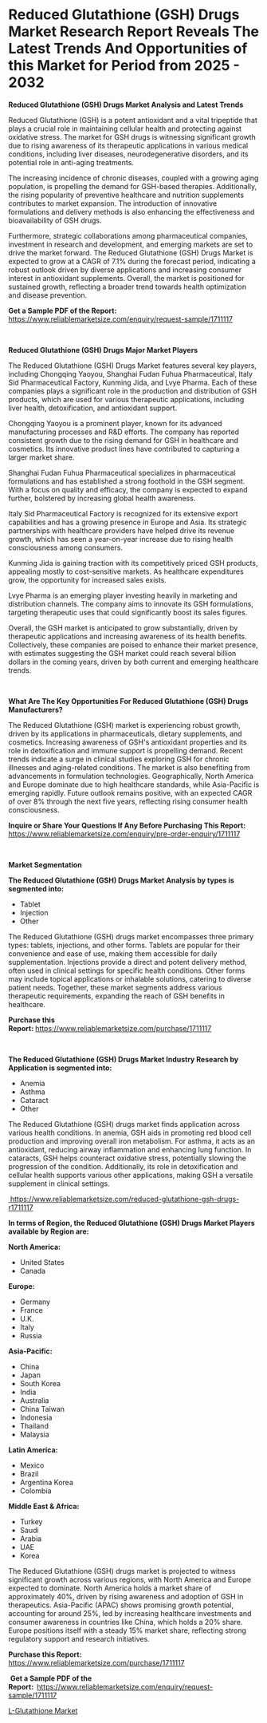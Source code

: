 <p><h1>Reduced Glutathione (GSH) Drugs Market Research Report Reveals The Latest Trends And Opportunities of this Market for Period from 2025 - 2032</h1></p><p><strong>Reduced Glutathione (GSH) Drugs Market Analysis and Latest Trends</strong></p>
<p><p>Reduced Glutathione (GSH) is a potent antioxidant and a vital tripeptide that plays a crucial role in maintaining cellular health and protecting against oxidative stress. The market for GSH drugs is witnessing significant growth due to rising awareness of its therapeutic applications in various medical conditions, including liver diseases, neurodegenerative disorders, and its potential role in anti-aging treatments.</p><p>The increasing incidence of chronic diseases, coupled with a growing aging population, is propelling the demand for GSH-based therapies. Additionally, the rising popularity of preventive healthcare and nutrition supplements contributes to market expansion. The introduction of innovative formulations and delivery methods is also enhancing the effectiveness and bioavailability of GSH drugs.</p><p>Furthermore, strategic collaborations among pharmaceutical companies, investment in research and development, and emerging markets are set to drive the market forward. The Reduced Glutathione (GSH) Drugs Market is expected to grow at a CAGR of 7.1% during the forecast period, indicating a robust outlook driven by diverse applications and increasing consumer interest in antioxidant supplements. Overall, the market is positioned for sustained growth, reflecting a broader trend towards health optimization and disease prevention.</p></p>
<p><strong>Get a Sample PDF of the Report:&nbsp;</strong> <a href="https://www.reliablemarketsize.com/enquiry/request-sample/1711117?utm_campaign=1929&utm_medium=2&utm_source=Github&utm_content=ia&utm_term=10012025&utm_id=reduced-glutathione-gsh-drugs">https://www.reliablemarketsize.com/enquiry/request-sample/1711117</a></p>
<p>&nbsp;</p>
<p><strong>Reduced Glutathione (GSH) Drugs Major Market Players</strong></p>
<p><p>The Reduced Glutathione (GSH) Drugs Market features several key players, including Chongqing Yaoyou, Shanghai Fudan Fuhua Pharmaceutical, Italy Sid Pharmaceutical Factory, Kunming Jida, and Lvye Pharma. Each of these companies plays a significant role in the production and distribution of GSH products, which are used for various therapeutic applications, including liver health, detoxification, and antioxidant support.</p><p>Chongqing Yaoyou is a prominent player, known for its advanced manufacturing processes and R&D efforts. The company has reported consistent growth due to the rising demand for GSH in healthcare and cosmetics. Its innovative product lines have contributed to capturing a larger market share.</p><p>Shanghai Fudan Fuhua Pharmaceutical specializes in pharmaceutical formulations and has established a strong foothold in the GSH segment. With a focus on quality and efficacy, the company is expected to expand further, bolstered by increasing global health awareness.</p><p>Italy Sid Pharmaceutical Factory is recognized for its extensive export capabilities and has a growing presence in Europe and Asia. Its strategic partnerships with healthcare providers have helped drive its revenue growth, which has seen a year-on-year increase due to rising health consciousness among consumers.</p><p>Kunming Jida is gaining traction with its competitively priced GSH products, appealing mostly to cost-sensitive markets. As healthcare expenditures grow, the opportunity for increased sales exists.</p><p>Lvye Pharma is an emerging player investing heavily in marketing and distribution channels. The company aims to innovate its GSH formulations, targeting therapeutic uses that could significantly boost its sales figures.</p><p>Overall, the GSH market is anticipated to grow substantially, driven by therapeutic applications and increasing awareness of its health benefits. Collectively, these companies are poised to enhance their market presence, with estimates suggesting the GSH market could reach several billion dollars in the coming years, driven by both current and emerging healthcare trends.</p></p>
<p>&nbsp;</p>
<p><strong>What Are The Key Opportunities For Reduced Glutathione (GSH) Drugs Manufacturers?</strong></p>
<p><p>The Reduced Glutathione (GSH) market is experiencing robust growth, driven by its applications in pharmaceuticals, dietary supplements, and cosmetics. Increasing awareness of GSH's antioxidant properties and its role in detoxification and immune support is propelling demand. Recent trends indicate a surge in clinical studies exploring GSH for chronic illnesses and aging-related conditions. The market is also benefiting from advancements in formulation technologies. Geographically, North America and Europe dominate due to high healthcare standards, while Asia-Pacific is emerging rapidly. Future outlook remains positive, with an expected CAGR of over 8% through the next five years, reflecting rising consumer health consciousness.</p></p>
<p><strong>Inquire or Share Your Questions If Any Before Purchasing This Report:</strong> <a href="https://www.reliablemarketsize.com/enquiry/pre-order-enquiry/1711117?utm_campaign=1929&utm_medium=2&utm_source=Github&utm_content=ia&utm_term=10012025&utm_id=reduced-glutathione-gsh-drugs">https://www.reliablemarketsize.com/enquiry/pre-order-enquiry/1711117</a></p>
<p>&nbsp;</p>
<p><strong>Market Segmentation</strong></p>
<p><strong>The Reduced Glutathione (GSH) Drugs Market Analysis by types is segmented into:</strong></p>
<p><ul><li>Tablet</li><li>Injection</li><li>Other</li></ul></p>
<p><p>The Reduced Glutathione (GSH) drugs market encompasses three primary types: tablets, injections, and other forms. Tablets are popular for their convenience and ease of use, making them accessible for daily supplementation. Injections provide a direct and potent delivery method, often used in clinical settings for specific health conditions. Other forms may include topical applications or inhalable solutions, catering to diverse patient needs. Together, these market segments address various therapeutic requirements, expanding the reach of GSH benefits in healthcare.</p></p>
<p><strong>Purchase this Report:&nbsp;</strong><a href="https://www.reliablemarketsize.com/purchase/1711117?utm_campaign=1929&utm_medium=2&utm_source=Github&utm_content=ia&utm_term=10012025&utm_id=reduced-glutathione-gsh-drugs">https://www.reliablemarketsize.com/purchase/1711117</a></p>
<p>&nbsp;</p>
<p><strong>The Reduced Glutathione (GSH) Drugs Market Industry Research by Application is segmented into:</strong></p>
<p><ul><li>Anemia</li><li>Asthma</li><li>Cataract</li><li>Other</li></ul></p>
<p><p>The Reduced Glutathione (GSH) drugs market finds application across various health conditions. In anemia, GSH aids in promoting red blood cell production and improving overall iron metabolism. For asthma, it acts as an antioxidant, reducing airway inflammation and enhancing lung function. In cataracts, GSH helps counteract oxidative stress, potentially slowing the progression of the condition. Additionally, its role in detoxification and cellular health supports various other applications, making GSH a versatile supplement in clinical settings.</p></p>
<p><a href="https://www.reliablemarketsize.com/reduced-glutathione-gsh-drugs-r1711117?utm_campaign=1929&utm_medium=2&utm_source=Github&utm_content=ia&utm_term=10012025&utm_id=reduced-glutathione-gsh-drugs">&nbsp;https://www.reliablemarketsize.com/reduced-glutathione-gsh-drugs-r1711117</a></p>
<p><strong>In terms of Region, the Reduced Glutathione (GSH) Drugs Market Players available by Region are:</strong></p>
<p>
    <p> <strong> North America: </strong>
        <ul>
            <li>United States</li>
            <li>Canada</li>
        </ul>
        </p> 
    <p> <strong> Europe: </strong>
        <ul>
            <li>Germany</li>
            <li>France</li>
            <li>U.K.</li>
            <li>Italy</li>
            <li>Russia</li>
        </ul>
        </p> 
    <p> <strong> Asia-Pacific: </strong>
        <ul>
            <li>China</li>
            <li>Japan</li>
            <li>South Korea</li>
            <li>India</li>
            <li>Australia</li>
            <li>China Taiwan</li>
            <li>Indonesia</li>
            <li>Thailand</li>
            <li>Malaysia</li>
        </ul>
        </p> 
    <p> <strong> Latin America: </strong>
        <ul>
            <li>Mexico</li>
            <li>Brazil</li>
            <li>Argentina Korea</li>
            <li>Colombia</li>
        </ul>
        </p> 
    <p> <strong> Middle East & Africa: </strong>
        <ul>
            <li>Turkey</li>
            <li>Saudi</li>
            <li>Arabia</li>
            <li>UAE</li>
            <li>Korea</li>
        </ul>
    </p>
    </p>
<p><p>The Reduced Glutathione (GSH) drugs market is projected to witness significant growth across various regions, with North America and Europe expected to dominate. North America holds a market share of approximately 40%, driven by rising awareness and adoption of GSH in therapeutics. Asia-Pacific (APAC) shows promising growth potential, accounting for around 25%, led by increasing healthcare investments and consumer awareness in countries like China, which holds a 20% share. Europe positions itself with a steady 15% market share, reflecting strong regulatory support and research initiatives.</p></p>
<p><strong>Purchase this Report: </strong><a href="https://www.reliablemarketsize.com/purchase/1711117?utm_campaign=1929&utm_medium=2&utm_source=Github&utm_content=ia&utm_term=10012025&utm_id=reduced-glutathione-gsh-drugs">https://www.reliablemarketsize.com/purchase/1711117</a></p>
<p>&nbsp;<strong>Get a Sample PDF of the Report:&nbsp;&nbsp;</strong><a href="https://www.reliablemarketsize.com/enquiry/request-sample/1711117?utm_campaign=1929&utm_medium=2&utm_source=Github&utm_content=ia&utm_term=10012025&utm_id=reduced-glutathione-gsh-drugs">https://www.reliablemarketsize.com/enquiry/request-sample/1711117</a></p>
<p><strong></strong></p>
<p><p><a href="https://github.com/dringals/Market-Research-Report-List-6/blob/main/l-glutathione-market.md?utm_campaign=1929&utm_medium=2&utm_source=Github&utm_content=ia&utm_term=10012025&utm_id=reduced-glutathione-gsh-drugs">L-Glutathione Market</a></p></p>